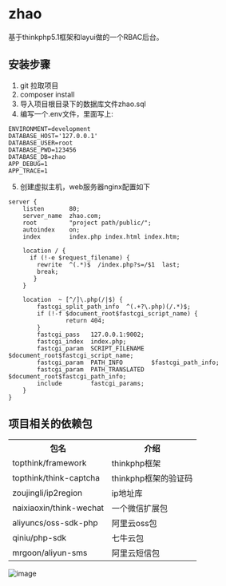 # zhao
基于thinkphp5.1框架和layui做的一个RBAC后台。

## 安装步骤
1. git 拉取项目
2. composer install
3. 导入项目根目录下的数据库文件zhao.sql
4. 编写一个.env文件，里面写上:
```
ENVIRONMENT=development
DATABASE_HOST='127.0.0.1'
DATABASE_USER=root
DATABASE_PWD=123456
DATABASE_DB=zhao
APP_DEBUG=1
APP_TRACE=1
```
5. 创建虚拟主机，web服务器nginx配置如下
```
server {
    listen       80;
    server_name  zhao.com;
    root         "project path/public/";
    autoindex    on;
    index        index.php index.html index.htm;
    
    location / {
      if (!-e $request_filename) {
        rewrite  ^(.*)$  /index.php?s=/$1  last;
        break;
       }
    }
    
    location  ~ [^/]\.php(/|$) {
        fastcgi_split_path_info  ^(.+?\.php)(/.*)$;
        if (!-f $document_root$fastcgi_script_name) {
                return 404;
        }
        fastcgi_pass   127.0.0.1:9002;
        fastcgi_index  index.php;
        fastcgi_param  SCRIPT_FILENAME  $document_root$fastcgi_script_name;
        fastcgi_param  PATH_INFO        $fastcgi_path_info;
        fastcgi_param  PATH_TRANSLATED  $document_root$fastcgi_path_info;
        include        fastcgi_params;
    }
}
```


## 项目相关的依赖包
<table>
    <tr>
        <th>包名</th>
        <th>介绍</th>
    </tr>
    <tr>
        <td>topthink/framework</td>
        <td>thinkphp框架</td>
    </tr>
    <tr>
        <td>topthink/think-captcha</td>
        <td>thinkphp框架的验证码</td>
    </tr>
    <tr>
        <td>zoujingli/ip2region</td>
        <td>ip地址库</td>
    </tr>
    <tr>
        <td>naixiaoxin/think-wechat</td>
        <td>一个微信扩展包</td>
    </tr>
    <tr>
        <td>aliyuncs/oss-sdk-php</td>
        <td>阿里云oss包</td>
    </tr>
    <tr>
        <td>qiniu/php-sdk</td>
        <td>七牛云包</td>
    </tr>
    <tr>
        <td>mrgoon/aliyun-sms</td>
        <td>阿里云短信包</td>
    </tr>
</table>


![image](https://github.com/mrtwenty/zhao/blob/master/image/1.png)

